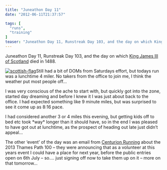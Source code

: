 ```yaml
---
title: "Juneathon Day 11"
date: "2012-06-11T21:37:57"

tags: [
  "runs",
  "training"
]
teaser: "Juneathon Day 11, Runstreak Day 103, and the day on which King James III of Scotland died in 1488. Still had a bit of DOMs from Saturdays effort, but todays run was a lunchtime 4 miler. No takers from the office to join me, I think the weather put most people off… I was very [&hellip;]\n"
---
```

Juneathon Day 11, Runstreak Day 103, and the day on which [King James III of Scotland](http://en.wikipedia.org/wiki/James_III_of_Scotland) died in 1488.

[![scottish-flag](scottish-flag_thumb.jpg "scottish-flag")](https://kennetrunner.com/wp-content/uploads/2012/06/scottish-flag.jpg)Still had a bit of DOMs from Saturdays effort, but todays run was a lunchtime 4 miler. No takers from the office to join me, I think the weather put most people off…

I was very conscious of the ache to start with, but quickly got into the zone, started day dreaming and before I knew it I was just about back to the office. I had expected something like 9 minute miles, but was surprised to see it come up as 8:16 pace.  

I had considered another 3 or 4 miles this evening, but getting kids off to bed etc took \*way\* longer than it should have, so in the end I was pleased to have got out at lunchtime, as the prospect of heading out late just didn’t appeal…

The other ‘event’ of the day was an email from [Centurion Running](http://www.centurionrunning.com/) about the 2013 Thames Path 100 – they were announcing that as a volunteer at this years event I could have a place for next year, before the public entries open on 6th July – so…. just signing off now to take them up on it – more on that tomorrow…
